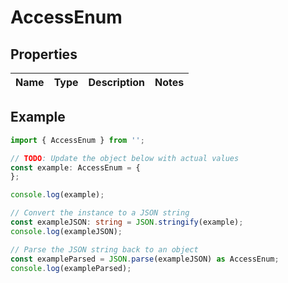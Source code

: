 
# AccessEnum


## Properties

Name | Type | Description | Notes
------------ | ------------- | ------------- | -------------

## Example

```typescript
import { AccessEnum } from '';

// TODO: Update the object below with actual values
const example: AccessEnum = {
};

console.log(example);

// Convert the instance to a JSON string
const exampleJSON: string = JSON.stringify(example);
console.log(exampleJSON);

// Parse the JSON string back to an object
const exampleParsed = JSON.parse(exampleJSON) as AccessEnum;
console.log(exampleParsed);
```




